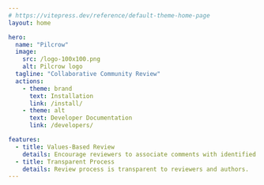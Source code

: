 ```yaml
---
# https://vitepress.dev/reference/default-theme-home-page
layout: home

hero:
  name: "Pilcrow"
  image:
    src: /logo-100x100.png
    alt: Pilcrow logo
  tagline: "Collaborative Community Review"
  actions:
    - theme: brand
      text: Installation
      link: /install/
    - theme: alt
      text: Developer Documentation
      link: /developers/

features:
  - title: Values-Based Review
    details: Encourage reviewers to associate comments with identified publication values.
  - title: Transparent Process
    details: Review process is transparent to reviewers and authors.
---
```


